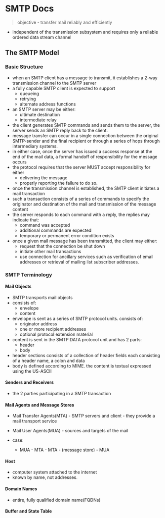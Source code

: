 # SMTP Docs 
> objective - transfer mail reliably and efficiently

- independent of the transmission subsystem and requires only a reliable ordered data stream channel

## The SMTP Model
### Basic Structure
- when an SMTP client has a message to transmit, it establishes a 2-way transmission channel to the SMTP server
- a fully capable SMTP client is expected to support
    - queueing
    - retrying
    - alternate address functions
- an SMTP server may be either:
    - ultimate destination
    - intermediate relay
- the client generates SMTP commands and sends them to the server, the server sends an SMTP reply back to the client.
- message transfer can occur in a single connection between the original SMTP-sender and the final recipient or through a series of hops through intermediary systems.
- in either case, once the server has issued a success response at the end of the mail data, a formal handoff of responsibility for the message occurs
- the protocol requires that the server MUST accept responsibility for either
    - delivering the message
    - properly reporting the failure to do so.
- once the transmission channel is established, the SMTP client initiates a mail transaction
- such a transaction consists of a series of commands to specify the originator and destination of the mail and transmission of the message content
- the server responds to each command with a reply, the replies may indicate that:
    - command was accepted
    - additional commands are expected
    - temporary or permanent error condition exists
- once a given mail message has been transmitted, the client may either:
    - request that the connection be shut down
    - initiate other mail transactions
    - use connection for ancillary services such as verification of email addresses or retrieval of mailing list subscriber addresses.

### SMTP Terminology
#### Mail Objects
- SMTP transports mail objects
- consists of:
    - envelope
    - content
- envelope is sent as a series of SMTP protocol units. consists of:
    - originator address
    - one or more recipient addresses
    - optional protocol extension material
- content is sent in the SMTP DATA protocol unit and has 2 parts:
    - header
    - body
- header sections consists of a collection of header fields each consisting of a header name, a colon and data
- body is defined according to MIME. the content is textual expressed using the US-ASCII

#### Senders and Receivers
- the 2 parties participating in a SMTP transaction

#### Mail Agents and Message Stores
- Mail Transfer Agents(MTA) - SMTP servers and client - they provide a mail transport service

- Mail User Agents(MUA) - sources and targets of the mail 

- case:
    - MUA - MTA - MTA - (message store) - MUA

#### Host
- computer system attached to the internet
- known by name, not addresses.

#### Domain Names
- entire, fully qualified domain name(FQDNs)

#### Buffer and State Table